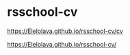 # rsschool-cv

https://Elelolava.github.io/rsschool-cv/cv  

https://Elelolava.github.io/rsschool-cv/
